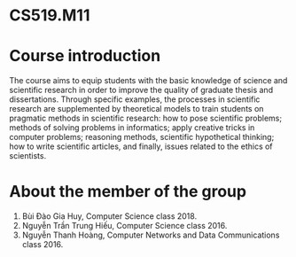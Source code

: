 # CS519.M11

# Course introduction
The course aims to equip students with the basic knowledge of science and scientific research in order to improve the quality of graduate thesis and dissertations. Through specific examples, the processes in scientific research are supplemented by theoretical models to train students on pragmatic methods in scientific research: how to pose scientific problems; methods of solving problems in informatics; apply creative tricks in computer problems; reasoning methods, scientific hypothetical thinking; how to write scientific articles, and finally, issues related to the ethics of scientists.

# About the member of the group
1. Bùi Đào Gia Huy, Computer Science class 2018.
2. Nguyễn Trần Trung Hiếu, Computer Science class 2016.
3. Nguyễn Thanh Hoàng, Computer Networks and Data Communications class 2016.
